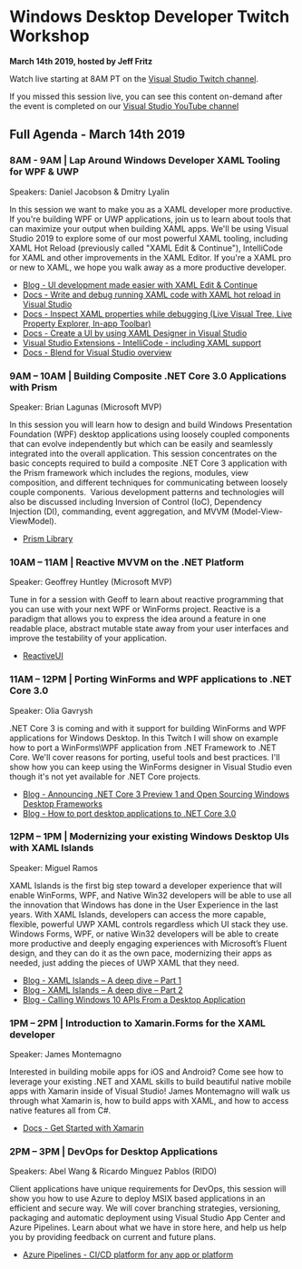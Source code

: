 # Windows Desktop Developer Twitch Workshop
**March 14th 2019, hosted by Jeff Fritz**

Watch live starting at 8AM PT on the [Visual Studio Twitch channel](https://www.twitch.tv/visualstudio/).

If you missed this session live, you can see this content on-demand after the event is completed on our [Visual Studio YouTube channel](https://www.youtube.com/visualstudio)

## Full Agenda - March 14th 2019

### 8AM - 9AM  | Lap Around Windows Developer XAML Tooling for WPF & UWP
Speakers: Daniel Jacobson & Dmitry Lyalin

In this session we want to make you as a XAML developer more productive. If you're building WPF or UWP applications, join us to learn about tools that can maximize your output when building XAML apps. We'll be using Visual Studio 2019 to explore some of our most powerful XAML tooling, including XAML Hot Reload (previously called "XAML Edit & Continue"), IntelliCode for XAML and other improvements in the XAML Editor. If you're a XAML pro or new to XAML, we hope you walk away as a more productive developer.

* [Blog - UI development made easier with XAML Edit & Continue](https://devblogs.microsoft.com/visualstudio/ui-development-made-easier-with-xaml-edit-continue/)
* [Docs - Write and debug running XAML code with XAML hot reload in Visual Studio](https://docs.microsoft.com/en-us/visualstudio/debugger/xaml-hot-reload?view=vs-2017)
* [Docs - Inspect XAML properties while debugging (Live Visual Tree, Live Property Explorer, In-app Toolbar)](https://docs.microsoft.com/en-us/visualstudio/debugger/inspect-xaml-properties-while-debugging?view=vs-2017)
* [Docs - Create a UI by using XAML Designer in Visual Studio](https://docs.microsoft.com/en-us/visualstudio/designers/creating-a-ui-by-using-xaml-designer-in-visual-studio?view=vs-2017)
* [Visual Studio Extensions - IntelliCode - including XAML support](https://marketplace.visualstudio.com/items?itemName=VisualStudioExptTeam.VSIntelliCode)
* [Docs - Blend for Visual Studio overview](https://docs.microsoft.com/en-us/visualstudio/designers/creating-a-ui-by-using-blend-for-visual-studio?view=vs-2017)

### 9AM – 10AM | Building Composite .NET Core 3.0 Applications with Prism 
Speaker: Brian Lagunas (Microsoft MVP) 

In this session you will learn how to design and build Windows Presentation Foundation (WPF) desktop applications using loosely coupled components that can evolve independently but which can be easily and seamlessly integrated into the overall application. This session concentrates on the basic concepts required to build a composite .NET Core 3 application with the Prism framework which includes the regions, modules, view composition, and different techniques for communicating between loosely couple components.  Various development patterns and technologies will also be discussed including Inversion of Control (IoC), Dependency Injection (DI), commanding, event aggregation, and MVVM (Model-View-ViewModel).

* [Prism Library](http://prismlibrary.github.io/)

### 10AM – 11AM | Reactive MVVM on the .NET Platform
Speaker: Geoffrey Huntley (Microsoft MVP) 

Tune in for a session with Geoff to learn about reactive programming that you can use with your next WPF or WinForms project. Reactive is a paradigm that allows you to express the idea around a feature in one readable place, abstract mutable state away from your user interfaces and improve the testability of your application.

* [ReactiveUI](https://reactiveui.net/)

### 11AM – 12PM | Porting WinForms and WPF applications to .NET Core 3.0
Speaker: Olia Gavrysh 

.NET Core 3 is coming and with it support for building WinForms and WPF applications for Windows Desktop. In this Twitch I will show on example how to port a WinForms\WPF application from .NET Framework to .NET Core. We'll cover reasons for porting, useful tools and best practices. I'll show how you can keep using the WinForms designer in Visual Studio even though it's not yet available for .NET Core projects.

* [Blog - Announcing .NET Core 3 Preview 1 and Open Sourcing Windows Desktop Frameworks](https://devblogs.microsoft.com/dotnet/announcing-net-core-3-preview-1-and-open-sourcing-windows-desktop-frameworks/)
* [Blog - How to port desktop applications to .NET Core 3.0](https://devblogs.microsoft.com/dotnet/how-to-port-desktop-applications-to-net-core-3-0/)

### 12PM – 1PM | Modernizing your existing Windows Desktop UIs with XAML Islands
Speaker: Miguel Ramos

XAML Islands is the first big step toward a developer experience that will enable WinForms, WPF, and Native Win32 developers will be able to use all the innovation that Windows has done in the User Experience in the last years. With XAML Islands, developers can access the more capable, flexible, powerful UWP XAML controls regardless which UI stack they use. Windows Forms, WPF, or native Win32 developers will be able to create more productive and deeply engaging experiences with Microsoft’s Fluent design, and they can do it as the own pace, modernizing their apps as needed, just adding the pieces of UWP XAML that they need.

* [Blog - XAML Islands – A deep dive – Part 1](https://blogs.windows.com/buildingapps/2018/11/02/xaml-islands-a-deep-dive-part-1/)
* [Blog - XAML Islands – A deep dive – Part 2](https://blogs.windows.com/buildingapps/2018/11/08/xaml-islands-a-deep-dive-part-2/)
* [Blog - Calling Windows 10 APIs From a Desktop Application](https://blogs.windows.com/buildingapps/2017/01/25/calling-windows-10-apis-desktop-application/)

### 1PM – 2PM | Introduction to Xamarin.Forms for the XAML developer
Speaker: James Montemagno 

Interested in building mobile apps for iOS and Android? Come see how to leverage your existing .NET and XAML skills to build beautiful native mobile apps with Xamarin inside of Visual Studio! James Montemagno will walk us through what Xamarin is, how to build apps with XAML, and how to access native features all from C#.

* [Docs - Get Started with Xamarin](https://docs.microsoft.com/en-us/xamarin/get-started/)

### 2PM – 3PM | DevOps for Desktop Applications
Speakers: Abel Wang & Ricardo Minguez Pablos (RIDO) 

Client applications have unique requirements for DevOps, this session will show you how to use Azure to deploy MSIX based applications in an efficient and secure way. We will cover branching strategies, versioning, packaging and automatic deployment using Visual Studio App Center and Azure Pipelines. Learn about what we have in store here, and help us help you by providing feedback on current and future plans.

* [Azure Pipelines - CI/CD platform for any app or platform](https://azure.microsoft.com/en-us/services/devops/pipelines/)
